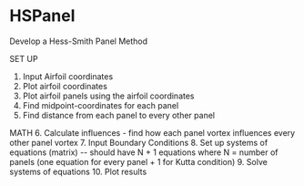 # HSPanel

Develop a Hess-Smith Panel Method

SET UP
1. Input Airfoil coordinates
2. Plot airfoil coordinates
3. Plot airfoil panels using the airfoil coordinates
4. Find midpoint-coordinates for each panel
5. Find distance from each panel to every other panel

MATH
6. Calculate influences - find how each panel vortex influences every other panel vortex
7. Input Boundary Conditions
8. Set up systems of equations (matrix) -- should have N + 1 equations where N = number of panels (one equation for every panel + 1 for Kutta condition)
9. Solve systems of equations
10. Plot results
